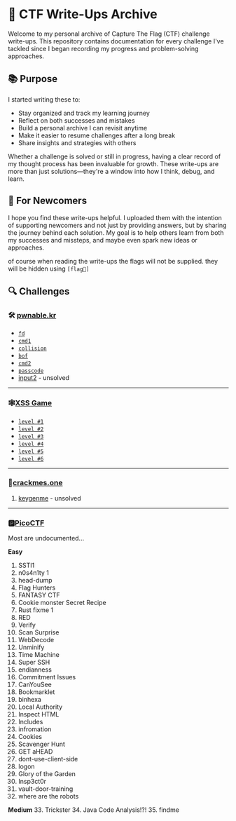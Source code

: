 # 🧠 CTF Write-Ups Archive

Welcome to my personal archive of Capture The Flag (CTF) challenge write-ups. This repository contains documentation for every challenge I've tackled since I began recording my progress and problem-solving approaches.

## 📚 Purpose

I started writing these to:

- Stay organized and track my learning journey
- Reflect on both successes and mistakes
- Build a personal archive I can revisit anytime
- Make it easier to resume challenges after a long break
- Share insights and strategies with others

Whether a challenge is solved or still in progress, having a clear record of my thought process has been invaluable for growth. These write-ups are more than just solutions—they're a window into how I think, debug, and learn.

## 🤝 For Newcomers

I hope you find these write-ups helpful. I uploaded them with the intention of supporting newcomers and not just by providing answers, but by sharing the journey behind each solution. My goal is to help others learn from both my successes and missteps, and maybe even spark new ideas or approaches.

of course when reading the write-ups the flags will not be supplied. they will be hidden using `[flag🤫]`

## 🔍 Challenges

### 🛠️ [pwnable.kr](http://pwnable.kr)
- [`fd`](./Pwnable.kr/fd.md)
- [`cmd1`](./Pwnable.kr/cmd1.md)
- [`collision`](./Pwnable.kr/collision.md)
- [`bof`](./Pwnable.kr/bof.md)
- [`cmd2`](./Pwnable.kr/cmd2.md)
- [`passcode`](./Pwnable.kr/passcode.md)
- [input2](./Pwnable.kr/input2.md) - unsolved

---
### 🕸️[XSS Game](https://xss-game.appspot.com/)
- [`level #1`](./XSS%20Game/Level%201.md)
- [`level #2`](./XSS%20Game/level%202)
- [`level #3`](./XSS%20Game/level%203)
- [`level #4`](./XSS%20Game/Level%204.md)
- [`level #5`](./XSS%20Game/Level%205.md)
- [`level #6`](./XSS%20Game/Level%206.md)

---

### 🍘[crackmes.one](https://crackmes.one)
1. [keygenme](./Crackmes.one/keygenme.md) - unsolved

---
### 🅿️[PicoCTF](https://picoctf.org) 
Most are undocumented...

**Easy**
1. SSTI1
2. n0s4n1ty 1
3. head-dump
4. Flag Hunters
5. FANTASY CTF
6. Cookie monster Secret Recipe
7. Rust fixme 1
8. RED
9. Verify
10. Scan Surprise
11. WebDecode
12. Unminify
13. Time Machine
14. Super SSH
15. endianness
16. Commitment Issues
17. CanYouSee
18. Bookmarklet
19. binhexa
20. Local Authority
21. Inspect HTML
22. Includes
23. infromation
24. Cookies
25. Scavenger Hunt
26. GET aHEAD
27. dont-use-client-side
28. logon
29. Glory of the Garden
30. Insp3ct0r
31. vault-door-training
32. where are the robots

**Medium**
33. Trickster
34. Java Code Analysis!?!
35. findme

